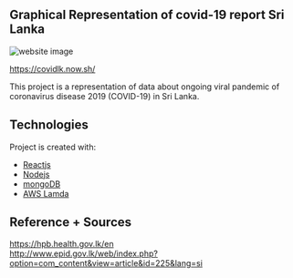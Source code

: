 ## Graphical Representation of covid-19 report Sri Lanka

![website image](https://res.cloudinary.com/dijjqfsto/image/upload/v1585492686/covid_cmxq7s.png)

https://covidlk.now.sh/

This project is a representation of data about ongoing viral pandemic of coronavirus disease 2019 (COVID-19) in Sri Lanka.


Technologies
------------

Project is created with:
* [Reactjs](https://reactjs.org/)
* [Nodejs](https://nodejs.org/en/)
* [mongoDB](https://www.mongodb.com/)
* [AWS Lamda](https://aws.amazon.com/lambda/)
  
Reference + Sources
------------

https://hpb.health.gov.lk/en <br>
http://www.epid.gov.lk/web/index.php?option=com_content&view=article&id=225&lang=si